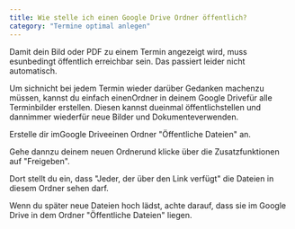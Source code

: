 ```yaml
---
title: Wie stelle ich einen Google Drive Ordner öffentlich?
category: "Termine optimal anlegen"
---
```


Damit dein Bild oder PDF zu einem Termin angezeigt wird, muss esunbedingt öffentlich
erreichbar sein. Das passiert leider nicht automatisch.

Um sichnicht bei jedem Termin wieder darüber Gedanken machenzu müssen,
kannst du einfach einenOrdner in deinem Google Drivefür alle Terminbilder
erstellen. Diesen kannst dueinmal öffentlichstellen und dannimmer wiederfür neue Bilder und Dokumenteverwenden.

Erstelle dir imGoogle Driveeinen Ordner "Öffentliche
Dateien" an.

Gehe dannzu deinem neuen Ordnerund klicke über die Zusatzfunktionen auf
"Freigeben".

Dort stellt du ein, dass "Jeder, der über den Link verfügt" die
Dateien in diesem Ordner sehen darf.

Wenn du später neue Dateien hoch lädst, achte darauf, dass sie im Google Drive in dem Ordner
"Öffentliche Dateien" liegen.
